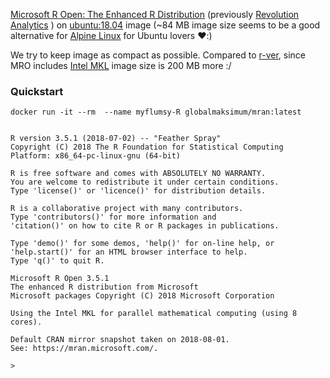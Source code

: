 [Microsoft R Open: The Enhanced R Distribution](https://mran.microsoft.com/open) (previously [Revolution Analytics](http://blog.revolutionanalytics.com/) ) on [ubuntu:18.04](https://hub.docker.com/r/_/ubuntu/) image 
(~84 MB image size seems to be a good alternative for [Alpine Linux](https://alpinelinux.org/) for Ubuntu lovers :heart::)

We try to keep image as compact as possible. Compared to [r-ver](https://github.com/rocker-org/rocker-versioned), since MRO includes [Intel MKL](https://software.intel.com/en-us/mkl) image size is 200 MB more :/

### Quickstart

```
docker run -it --rm  --name myflumsy-R globalmaksimum/mran:latest
```


```

R version 3.5.1 (2018-07-02) -- "Feather Spray"
Copyright (C) 2018 The R Foundation for Statistical Computing
Platform: x86_64-pc-linux-gnu (64-bit)

R is free software and comes with ABSOLUTELY NO WARRANTY.
You are welcome to redistribute it under certain conditions.
Type 'license()' or 'licence()' for distribution details.

R is a collaborative project with many contributors.
Type 'contributors()' for more information and
'citation()' on how to cite R or R packages in publications.

Type 'demo()' for some demos, 'help()' for on-line help, or
'help.start()' for an HTML browser interface to help.
Type 'q()' to quit R.

Microsoft R Open 3.5.1
The enhanced R distribution from Microsoft
Microsoft packages Copyright (C) 2018 Microsoft Corporation

Using the Intel MKL for parallel mathematical computing (using 8 cores).

Default CRAN mirror snapshot taken on 2018-08-01.
See: https://mran.microsoft.com/.

>

```
